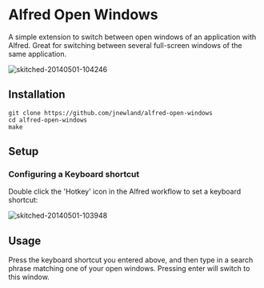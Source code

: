 # Alfred Open Windows

A simple extension to switch between open windows of an application with Alfred. Great for switching between several full-screen windows of the same application.

![skitched-20140501-104246](https://cloud.githubusercontent.com/assets/47/2855041/030a6c68-d158-11e3-9a5b-35215c32a8a3.jpg)

## Installation

    git clone https://github.com/jnewland/alfred-open-windows
    cd alfred-open-windows
    make

## Setup

### Configuring a Keyboard shortcut

Double click the 'Hotkey' icon in the Alfred workflow to set a keyboard shortcut:

![skitched-20140501-103948](https://cloud.githubusercontent.com/assets/47/2855013/98b374e0-d157-11e3-8e97-365ea2c3de9a.jpg)

## Usage

 Press the keyboard shortcut you entered above, and then type in a search phrase matching one of your open windows. Pressing enter will switch to this window.
